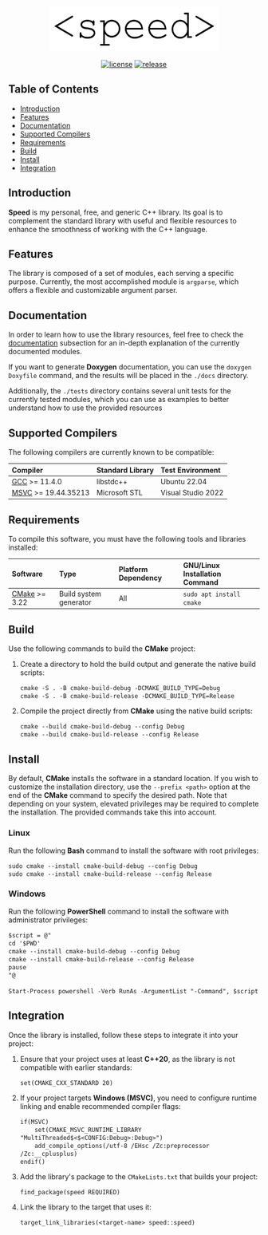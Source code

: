 <div align="center">
  <img height="90" src="docs/images/speed.png" alt="speed"/>

  [![license](https://img.shields.io/badge/license-GPLv3-red.svg)](https://github.com/killianvalverde/speed/blob/master/COPYING)
  [![release](https://img.shields.io/badge/release-v0.5.0-blue.svg?cacheSeconds=2592000)](https://github.com/killianvalverde/speed/tree/v0.4.1)
</div>

## Table of Contents
- [Introduction](#introduction)
- [Features](#features)
- [Documentation](#documentation)
- [Supported Compilers](#supported-compilers)
- [Requirements](#requirements)
- [Build](#build)
- [Install](#install)
- [Integration](#integration)

## Introduction

__Speed__ is my personal, free, and generic C++ library. Its goal is to complement the standard 
library with useful and flexible resources to enhance the smoothness of working with the C++ 
language.

## Features

The library is composed of a set of modules, each serving a specific purpose. Currently, the most 
accomplished module is `argparse`, which offers a flexible and customizable argument parser.

## Documentation

In order to learn how to use the library resources, feel free to check the 
[documentation](docs/index.md) subsection for an in-depth explanation of the currently documented 
modules. 

If you want to generate __Doxygen__ documentation, you can use the `doxygen Doxyfile` command, and 
the results will be placed in the `./docs` directory.

Additionally, the `./tests` directory contains several unit tests for the currently tested modules, 
which you can use as examples to better understand how to use the provided resources

## Supported Compilers

The following compilers are currently known to be compatible:

| Compiler                                                   | Standard Library | Test Environment   |
|:-----------------------------------------------------------| :--------------- | :----------------- |
| [GCC](https://gcc.gnu.org/) >= 11.4.0                      | libstdc++        | Ubuntu 22.04       |
| [MSVC](https://visualstudio.microsoft.com/) >= 19.44.35213 | Microsoft STL    | Visual Studio 2022 |

## Requirements

To compile this software, you must have the following tools and libraries installed:

| Software                                | Type                   | Platform Dependency | GNU/Linux Installation Command |
|:----------------------------------------|:-----------------------|:--------------------|:-------------------------------|
| [CMake](https://www.cmake.org/) >= 3.22 | Build system generator | All                 | `sudo apt install cmake`       |

## Build

Use the following commands to build the __CMake__ project:

1. Create a directory to hold the build output and generate the native build scripts:

       cmake -S . -B cmake-build-debug -DCMAKE_BUILD_TYPE=Debug
       cmake -S . -B cmake-build-release -DCMAKE_BUILD_TYPE=Release

2. Compile the project directly from __CMake__ using the native build scripts:

       cmake --build cmake-build-debug --config Debug
       cmake --build cmake-build-release --config Release

## Install

By default, __CMake__ installs the software in a standard location. If you wish to customize the 
installation directory, use the `--prefix <path>` option at the end of the __CMake__ command to 
specify the desired path. Note that depending on your system, elevated privileges may be required 
to complete the installation. The provided commands take this into account.

### Linux

Run the following __Bash__ command to install the software with root privileges:

    sudo cmake --install cmake-build-debug --config Debug
    sudo cmake --install cmake-build-release --config Release

### Windows

Run the following __PowerShell__ command to install the software with administrator privileges:

    $script = @"
    cd '$PWD'
    cmake --install cmake-build-debug --config Debug
    cmake --install cmake-build-release --config Release
    pause
    "@

    Start-Process powershell -Verb RunAs -ArgumentList "-Command", $script

## Integration

Once the library is installed, follow these steps to integrate it into your project:

1. Ensure that your project uses at least __C++20__, as the library is not compatible with earlier 
standards:

       set(CMAKE_CXX_STANDARD 20)

2. If your project targets __Windows (MSVC)__, you need to configure runtime linking and enable 
recommended compiler flags:

       if(MSVC)
           set(CMAKE_MSVC_RUNTIME_LIBRARY "MultiThreaded$<$<CONFIG:Debug>:Debug>")
           add_compile_options(/utf-8 /EHsc /Zc:preprocessor /Zc:__cplusplus)
       endif()

3. Add the library's package to the `CMakeLists.txt` that builds your project:

       find_package(speed REQUIRED)

4. Link the library to the target that uses it:

       target_link_libraries(<target-name> speed::speed)
